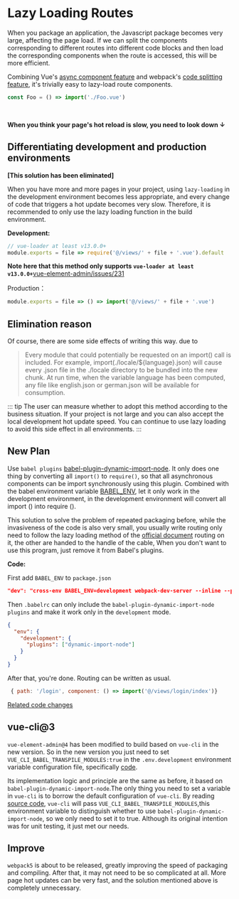 # Lazy Loading Routes

When you package an application, the Javascript package becomes very large, affecting the page load. If we can split the components corresponding to different routes into different code blocks and then load the corresponding components when the route is accessed, this will be more efficient.

Combining Vue's [async component feature](https://vuejs.org/v2/guide/components-dynamic-async.html#Async-Components) and webpack's [code splitting feature](https://webpack.js.org/guides/code-splitting/), it's trivially easy to lazy-load route components.

```js
const Foo = () => import('./Foo.vue')
```

<br>

**When you think your page's hot reload is slow, you need to look down ↓**

## Differentiating development and production environments

**[This solution has been eliminated]**

When you have more and more pages in your project, using `lazy-loading` in the development environment becomes less appropriate, and every change of code that triggers a hot update becomes very slow. Therefore, it is recommended to only use the lazy loading function in the build environment.

**Development:**

```js
// vue-loader at least v13.0.0+
module.exports = file => require('@/views/' + file + '.vue').default
```

**Note here that this method only supports `vue-loader at least v13.0.0+`**[vue-element-admin/issues/231](https://github.com/PAXFE/vue-element-admin/issues/231)

Production：

```js
module.exports = file => () => import('@/views/' + file + '.vue')
```

## Elimination reason

Of course, there are some side effects of writing this way. due to

> Every module that could potentially be requested on an import() call is included. For example, import(./locale/${language}.json) will cause every .json file in the ./locale directory to be bundled into the new chunk. At run time, when the variable language has been computed, any file like english.json or german.json will be available for consumption.

::: tip
The user can measure whether to adopt this method according to the business situation. If your project is not large and you can also accept the local development hot update speed. You can continue to use lazy loading to avoid this side effect in all environments.
:::

## New Plan

Use `babel plugins` [babel-plugin-dynamic-import-node](https://github.com/airbnb/babel-plugin-dynamic-import-node).
It only does one thing by converting all `import()` to `require()`, so that all asynchronous components can be import synchronously using this plugin. Combined with the babel environment variable [BABEL_ENV](https://babeljs.io/docs/usage/babelrc/#env-option), let it only work in the development environment, in the development environment will convert all import () into require ().

This solution to solve the problem of repeated packaging before, while the invasiveness of the code is also very small, you usually write routing only need to follow the lazy loading method of the [official document](https://router.vuejs.org/guide/advanced/lazy-loading.html) routing on it, the other are handed to the handle of the cable, When you don't want to use this program, just remove it from Babel's plugins.

**Code:**

First add `BABEL_ENV` to `package.json`

```json
"dev": "cross-env BABEL_ENV=development webpack-dev-server --inline --progress --config build/webpack.dev.conf.js"
```

Then `.babelrc` can only include the `babel-plugin-dynamic-import-node` `plugins` and make it work only in the `development` mode.

```json
{
  "env": {
    "development": {
      "plugins": ["dynamic-import-node"]
    }
  }
}
```

After that, you're done. Routing can be written as usual.

```js
 { path: '/login', component: () => import('@/views/login/index')}
```

[Related code changes](https://github.com/PAXFE/vue-element-admin/pull/727)

## vue-cli@3

`vue-element-admin@4` has been modified to build based on `vue-cli` in the new version. So in the new version you just need to set `VUE_CLI_BABEL_TRANSPILE_MODULES:true` in the `.env.development` environment variable configuration file, specifically [code](https://github.com/PAXFE/vue-element-admin/blob/master/.env.development).

Its implementation logic and principle are the same as before, it based on `babel-plugin-dynamic-import-node`.The only thing you need to set a variable in `vue-cli` is to borrow the default configuration of `vue-cli`. By reading [source code](https://github.com/vuejs/vue-cli/blob/dev/packages/@vue/babel-preset-app/index.js), `vue-cli` will pass `VUE_CLI_BABEL_TRANSPILE_MODULES`,this environment variable to distinguish whether to use `babel-plugin-dynamic-import-node`, so we only need to set it to true. Although its original intention was for unit testing, it just met our needs.

## Improve

`webpack5` is about to be released, greatly improving the speed of packaging and compiling. After that, it may not need to be so complicated at all. More page hot updates can be very fast, and the solution mentioned above is completely unnecessary.
